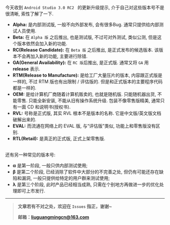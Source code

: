 今天收到 `Android Studio 3.0 RC2 ` 的更新升级提示, 介于自己对这些版本号不是很清晰, 索性了解了一下.

- **Alpha:** 
  是内部测试版, 一般不向外部发布, 会有很多Bug. 通常只提供给内部测试人员使用.
- **Beta:** 
  在 `Alpha 版` 之后推出, 也是测试版, 不过可对外测试, 类似公测, 但是这个版本依然会加入新的功能.
- **RC(Release Candidate):** 
  在 `Beta 版` 之后推出, 是正式发布的候选版本. 该版本不会再加入新的功能, 主要进行除错.
- **GA(General Availability):** 
  在 `RC 版`后推出, 是正式版. 通常又将 `GA` 用 **release** 表示.
- **RTM(Release to Manufacture):** 
  是给工厂大量压片的版本, 内容跟正式版是一样的, 不过 RTM 版也有出限制 / 评估版的. 但是和正式版本的主要程序代码都是一样的.
- **OEM:** 
  是给计算机厂商随着计算机贩卖的, 也就是随机版. 只能随机器出货, 不能零售. 只能全新安装, 不能从旧有操作系统升级. 包装不像零售版精美, 通常只有一面 CD 和说明书(授权书).  
- **RVL:** 
  号称是正式版, 其实 RVL 根本不是版本的名称. 它是中文版/英文版文档破解出来的.  
- **EVAL:** 
  而流通在网络上的 EVAL 版, 与“评估版”类似, 功能上和零售版没有区别.  
- **RTL(Retail):** 
  是真正的正式版, 正式上架零售版. 

<br/>
还有另一种常见的版本号: 

- **α** 是第一阶段, 一般只供内部测试使用;
- **β** 是第二个阶段, 已经消除了软件中大部分的不完善之处, 但仍有可能还存在缺陷和漏洞, 一般只提供给特定的用户群来测试使用;
- **λ** 是第三个阶段, 此时产品已经相当成熟, 只需在个别地方再做进一步的优化处理即可上市发行. 



------

> **文章若有不对之处，欢迎在 `Issues` 指正，谢谢~**
>
> **邮箱：liuguangmingcn@163.com**

